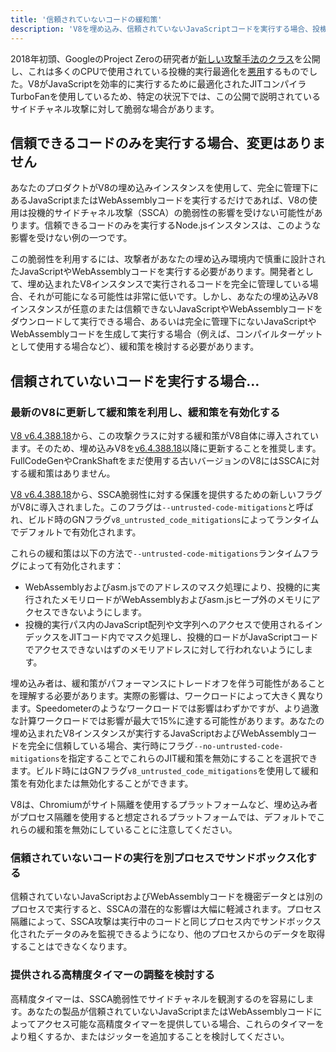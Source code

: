 ```yaml
---
title: '信頼されていないコードの緩和策'
description: 'V8を埋め込み、信頼されていないJavaScriptコードを実行する場合、投機的サイドチャネル攻撃への対策を有効化して保護を強化してください。'
---
```

2018年初頭、GoogleのProject Zeroの研究者が[新しい攻撃手法のクラス](https://googleprojectzero.blogspot.com/2018/01/reading-privileged-memory-with-side.html)を公開し、これは多くのCPUで使用されている投機的実行最適化を[悪用](https://security.googleblog.com/2018/01/more-details-about-mitigations-for-cpu_4.html)するものでした。V8がJavaScriptを効率的に実行するために最適化されたJITコンパイラTurboFanを使用しているため、特定の状況下では、この公開で説明されているサイドチャネル攻撃に対して脆弱な場合があります。

## 信頼できるコードのみを実行する場合、変更はありません

あなたのプロダクトがV8の埋め込みインスタンスを使用して、完全に管理下にあるJavaScriptまたはWebAssemblyコードを実行するだけであれば、V8の使用は投機的サイドチャネル攻撃（SSCA）の脆弱性の影響を受けない可能性があります。信頼できるコードのみを実行するNode.jsインスタンスは、このような影響を受けない例の一つです。

この脆弱性を利用するには、攻撃者があなたの埋め込み環境内で慎重に設計されたJavaScriptやWebAssemblyコードを実行する必要があります。開発者として、埋め込まれたV8インスタンスで実行されるコードを完全に管理している場合、それが可能になる可能性は非常に低いです。しかし、あなたの埋め込みV8インスタンスが任意のまたは信頼できないJavaScriptやWebAssemblyコードをダウンロードして実行できる場合、あるいは完全に管理下にないJavaScriptやWebAssemblyコードを生成して実行する場合（例えば、コンパイルターゲットとして使用する場合など）、緩和策を検討する必要があります。

## 信頼されていないコードを実行する場合…

### 最新のV8に更新して緩和策を利用し、緩和策を有効化する

[V8 v6.4.388.18](https://chromium.googlesource.com/v8/v8/+/e6eddfe4d1ed9d96b453d14b84ac19769388d8b1)から、この攻撃クラスに対する緩和策がV8自体に導入されています。そのため、埋め込みV8を[v6.4.388.18](https://chromium.googlesource.com/v8/v8/+/e6eddfe4d1ed9d96b453d14b84ac19769388d8b1)以降に更新することを推奨します。FullCodeGenやCrankShaftをまだ使用する古いバージョンのV8にはSSCAに対する緩和策はありません。

[V8 v6.4.388.18](https://chromium.googlesource.com/v8/v8/+/e6eddfe4d1ed9d96b453d14b84ac19769388d8b1)から、SSCA脆弱性に対する保護を提供するための新しいフラグがV8に導入されました。このフラグは`--untrusted-code-mitigations`と呼ばれ、ビルド時のGNフラグ`v8_untrusted_code_mitigations`によってランタイムでデフォルトで有効化されます。

これらの緩和策は以下の方法で`--untrusted-code-mitigations`ランタイムフラグによって有効化されます：

- WebAssemblyおよびasm.jsでのアドレスのマスク処理により、投機的に実行されたメモリロードがWebAssemblyおよびasm.jsヒープ外のメモリにアクセスできないようにします。
- 投機的実行パス内のJavaScript配列や文字列へのアクセスで使用されるインデックスをJITコード内でマスク処理し、投機的ロードがJavaScriptコードでアクセスできないはずのメモリアドレスに対して行われないようにします。

埋め込み者は、緩和策がパフォーマンスにトレードオフを伴う可能性があることを理解する必要があります。実際の影響は、ワークロードによって大きく異なります。Speedometerのようなワークロードでは影響はわずかですが、より過激な計算ワークロードでは影響が最大で15%に達する可能性があります。あなたの埋め込まれたV8インスタンスが実行するJavaScriptおよびWebAssemblyコードを完全に信頼している場合、実行時にフラグ`--no-untrusted-code-mitigations`を指定することでこれらのJIT緩和策を無効にすることを選択できます。ビルド時にはGNフラグ`v8_untrusted_code_mitigations`を使用して緩和策を有効化または無効化することができます。

V8は、Chromiumがサイト隔離を使用するプラットフォームなど、埋め込み者がプロセス隔離を使用すると想定されるプラットフォームでは、デフォルトでこれらの緩和策を無効にしていることに注意してください。

### 信頼されていないコードの実行を別プロセスでサンドボックス化する

信頼されていないJavaScriptおよびWebAssemblyコードを機密データとは別のプロセスで実行すると、SSCAの潜在的な影響は大幅に軽減されます。プロセス隔離によって、SSCA攻撃は実行中のコードと同じプロセス内でサンドボックス化されたデータのみを監視できるようになり、他のプロセスからのデータを取得することはできなくなります。

### 提供される高精度タイマーの調整を検討する

高精度タイマーは、SSCA脆弱性でサイドチャネルを観測するのを容易にします。あなたの製品が信頼されていないJavaScriptまたはWebAssemblyコードによってアクセス可能な高精度タイマーを提供している場合、これらのタイマーをより粗くするか、またはジッターを追加することを検討してください。
